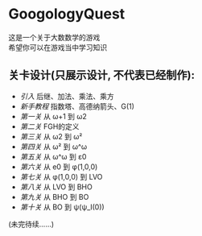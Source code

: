 # GoogologyQuest

这是一个关于大数数学的游戏\
希望你可以在游戏当中学习知识

## 关卡设计(只展示设计, 不代表已经制作):
- *引入*          后继、加法、乘法、乘方
- *新手教程*      指数塔、高德纳箭头、G(1)
- *第一关*        从 ω+1 到 ω2
- *第二关*        FGH的定义
- *第三关*        从 ω2 到 ω²
- *第四关*        从 ω² 到 ω^ω
- *第五关*        从 ω^ω 到 ε0
- *第六关*        从 e0 到 φ(1,0,0)
- *第七关*        从 φ(1,0,0) 到 LVO
- *第八关*        从 LVO 到 BHO
- *第九关*        从 BHO 到 BO
- *第十关*        从 BO 到 ψ(ψ_I(0))

(未完待续……)
